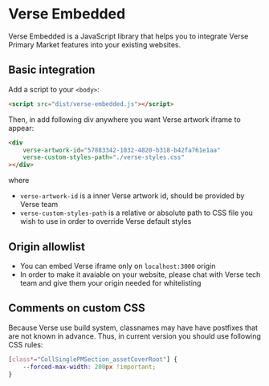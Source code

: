 # Verse Embedded

Verse Embedded is a JavaScript library that helps you to integrate Verse Primary Market features into your existing websites.

## Basic integration

Add a script to your `<body>`:
```html
<script src="dist/verse-embedded.js"></script>
```

Then, in add following div anywhere you want Verse artwork iframe to appear:
```html
<div
    verse-artwork-id="57883342-1032-4820-b318-b42fa761e1aa"
    verse-custom-styles-path="./verse-styles.css"
></div>
```
where
- `verse-artwork-id` is a inner Verse artwork id, should be provided by Verse team
- `verse-custom-styles-path` is a relative or absolute path to CSS file you wish to use in order to override Verse default styles

## Origin allowlist
- You can embed Verse iframe only on `localhost:3000` origin
- In order to make it avaiable on your website, please chat with Verse tech team and give them your origin needed for whitelisting

## Comments on custom CSS
Because Verse use build system, classnames may have have postfixes that are not known in advance. Thus, in current version you should
use following CSS rules:
```css
[class*="CollSinglePMSection_assetCoverRoot"] {
    --forced-max-width: 200px !important;
}
```